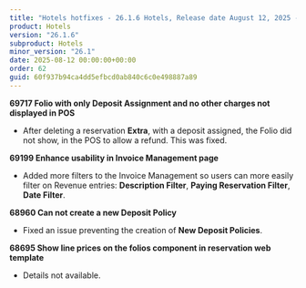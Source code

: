 ```yaml
---
title: "Hotels hotfixes - 26.1.6 Hotels, Release date August 12, 2025 - Hotfixes"
product: Hotels
version: "26.1.6"
subproduct: Hotels
minor_version: "26.1"
date: 2025-08-12 00:00:00+00:00
order: 62
guid: 60f937b94ca4dd5efbcd0ab840c6c0e498887a89
---
```


<strong>69717 Folio with only Deposit Assignment and no other charges not displayed in POS</strong>
<ul><li>After deleting a reservation <b>Extra</b>, with a deposit assigned, the Folio did not show, in the POS to allow a refund. This was fixed.</li></ul>
<strong>69199 Enhance usability in Invoice Management page</strong>
<ul><li>Added more filters to the Invoice Management so users can more easily filter on Revenue entries: <b>Description Filter</b>, <b>Paying Reservation Filter</b>, <b>Date Filter</b>.</li></ul>
<strong>68960 Can not create a new Deposit Policy</strong>
<ul><li>Fixed an issue preventing the creation of <b>New Deposit Policies</b>.</li></ul>
<strong>68695 Show line prices on the folios component in reservation web template</strong>
<ul><li>Details not available.</li></ul>
